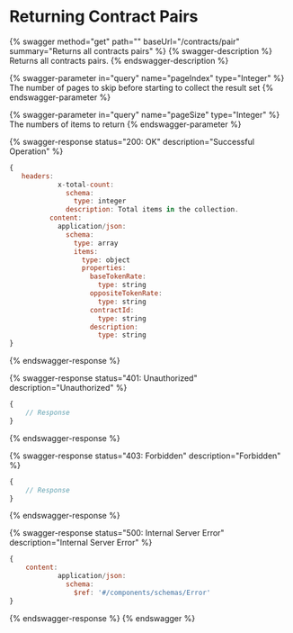 # Returning Contract Pairs

{% swagger method="get" path="" baseUrl="/contracts/pair" summary="Returns all contracts pairs" %}
{% swagger-description %}
Returns all contracts pairs.
{% endswagger-description %}

{% swagger-parameter in="query" name="pageIndex" type="Integer" %}
The number of pages to skip before starting to collect the result set
{% endswagger-parameter %}

{% swagger-parameter in="query" name="pageSize" type="Integer" %}
The numbers of items to return
{% endswagger-parameter %}

{% swagger-response status="200: OK" description="Successful Operation" %}
```javascript
{
   headers:
            x-total-count:
              schema:
                type: integer
              description: Total items in the collection.
          content:
            application/json:
              schema:
                type: array
                items:
                  type: object
                  properties:
                    baseTokenRate:
                      type: string
                    oppositeTokenRate:
                      type: string
                    contractId:
                      type: string
                    description:
                      type: string
}
```
{% endswagger-response %}

{% swagger-response status="401: Unauthorized" description="Unauthorized" %}
```javascript
{
    // Response
}
```
{% endswagger-response %}

{% swagger-response status="403: Forbidden" description="Forbidden" %}
```javascript
{
    // Response
}
```
{% endswagger-response %}

{% swagger-response status="500: Internal Server Error" description="Internal Server Error" %}
```javascript
{
    content:
            application/json:
              schema:
                $ref: '#/components/schemas/Error'
}
```
{% endswagger-response %}
{% endswagger %}
